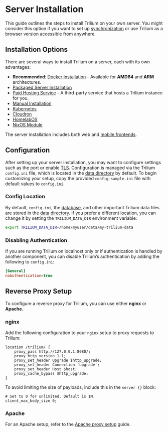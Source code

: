 # Server Installation

This guide outlines the steps to install Trilium on your own server. You might consider this option if you want to set up [synchronization](synchronization.md) or use Trilium as a browser version accessible from anywhere.

## Installation Options

There are several ways to install Trilium on a server, each with its own advantages:

- **Recommended**: [Docker Installation](docker-server-installation.md) - Available for **AMD64** and **ARM** architectures.
- [Packaged Server Installation](packaged-server-installation.md)
- [Paid Hosting Service](https://trilium.cc/paid-hosting) - A third-party service that hosts a Trilium instance for you.
- [Manual Installation](manual-server-installation.md)
- [Kubernetes](kubernetes-server-installation.md)
- [Cloudron](https://www.cloudron.io/store/com.github.trilium.cloudronapp.html)
- [HomelabOS](https://homelabos.com/docs/software/trilium/)
- [NixOS Module](nixos-server-installation.md)

The server installation includes both web and [mobile frontends](mobile-frontend.md).

## Configuration

After setting up your server installation, you may want to configure settings such as the port or enable [TLS](tls-configuration.md). Configuration is managed via the Trilium `config.ini` file, which is located in the [data directory](data-directory.md) by default. To begin customizing your setup, copy the provided `config-sample.ini` file with default values to `config.ini`.

### Config Location

By default, `config.ini`, the [database](database.md), and other important Trilium data files are stored in the [data directory](data-directory.md). If you prefer a different location, you can change it by setting the `TRILIUM_DATA_DIR` environment variable:

```sh
export TRILIUM_DATA_DIR=/home/myuser/data/my-trilium-data
```

### Disabling Authentication

If you are running Trilium on localhost only or if authentication is handled by another component, you can disable Trilium’s authentication by adding the following to `config.ini`:

```ini
[General]
noAuthentication=true
```

## Reverse Proxy Setup

To configure a reverse proxy for Trilium, you can use either **nginx** or **Apache**.

### nginx

Add the following configuration to your `nginx` setup to proxy requests to Trilium:

```nginx
location /trilium/ {
    proxy_pass http://127.0.0.1:8080/;
    proxy_http_version 1.1;
    proxy_set_header Upgrade $http_upgrade;
    proxy_set_header Connection 'upgrade';
    proxy_set_header Host $host;
    proxy_cache_bypass $http_upgrade;
}
```

To avoid limiting the size of payloads, include this in the `server {}` block:

```nginx
# Set to 0 for unlimited. Default is 1M.
client_max_body_size 0;
```

### Apache

For an Apache setup, refer to the [Apache proxy setup](apache-proxy-setup.md) guide.
